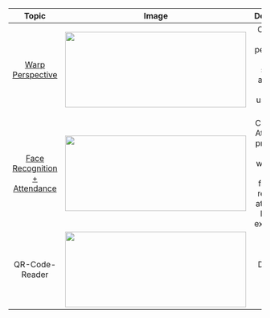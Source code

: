 
<table>
<thead>
<tr>
<th align="center">Topic</th>
<th align="center">Image</th>
<th align="center">Description</th>
</tr>
</thead>
  
  <tbody>
<tr>
<td align="center"><a href="https://github.com/davidr-AI/OpenCV-Python/blob/main/detectclickonimage.py">Warp Perspective</a></td>
<td align="center"><a target="_blank" rel="noopener noreferrer" href="https://github.com/davidr-AI/OpenCV-Python/blob/main/images/onclick.gif"><img src="https://github.com/davidr-AI/OpenCV-Python/blob/main/images/onclick.gif" width="360" height="150" style="max-width: 100%;"></a></td>
<td align="center">Creating a warp perspective of a selected area of an image using fixed points.   <br></td>
</tr>
    <tr>
<td align="center"><a href="https://github.com/davidr-AI/OpenCV-Python/blob/main/attendance.py">Face Recognition + Attendance</a></td>
<td align="center"><a target="_blank" rel="noopener noreferrer" href="https://github.com/davidr-AI/OpenCV-Python/blob/main/images/Attendance.gif"><img src="https://github.com/davidr-AI/OpenCV-Python/blob/main/images/Attendance.gif" width="360" height="150" style="max-width: 100%;"></a></td>
<td align="center">Creating an Attendance project that will use webcam to detect faces and record the attendance live in an excel sheet.   <br></td>
</tr>
     <tr>
<td align="center"><a href="https://github.com/davidr-AI/OpenCV-Python/blob/main/How%20to%20Detect%20QRCode.py"></a>QR-Code-Reader</td>
<td align="center"><a target="_blank" rel="noopener noreferrer" href="https://github.com/davidr-AI/OpenCV-Python/blob/main/images/Attendance.gif"><img src="https://github.com/davidr-AI/OpenCV-Python/blob/main/images/Attendance.gif" width="360" height="150" style="max-width: 100%;"></a></td>
<td align="center"> Detect QR Code<br></td>
</tr>
</tbody>
</table>
  



